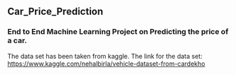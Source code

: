 ## Car_Price_Prediction
### End to End Machine Learning Project on Predicting the price of a car.

The data set has been taken from kaggle. The link for the data set: https://www.kaggle.com/nehalbirla/vehicle-dataset-from-cardekho
